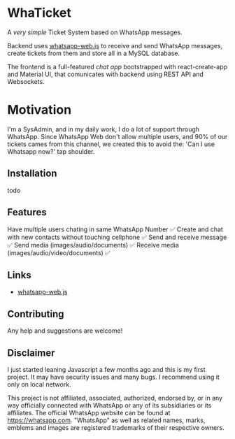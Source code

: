 # WhaTicket

A _very simple_ Ticket System based on WhatsApp messages.

Backend uses [whatsapp-web.js](https://github.com/pedroslopez/whatsapp-web.js) to receive and send WhatsApp messages, create tickets from them and store all in a MySQL database.

The frontend is a full-featured _chat app_ bootstrapped with react-create-app and Material UI, that comunicates with backend using REST API and Websockets.

# Motivation

I'm a SysAdmin, and in my daily work, I do a lot of support through WhatsApp. Since WhatsApp Web don't allow multiple users, and 90% of our tickets cames from this channel, we created this to avoid the: 'Can I use Whatsapp now?' tap shoulder.

## Installation

todo

## Features

Have multiple users chating in same WhatsApp Number ✅
Create and chat with new contacts without touching cellphone ✅
Send and receive message ✅
Send media (images/audio/documents) ✅
Receive media (images/audio/video/documents) ✅

## Links

- [whatsapp-web.js](https://github.com/pedroslopez/whatsapp-web.js)

## Contributing

Any help and suggestions are welcome!

## Disclaimer

I just started leaning Javascript a few months ago and this is my first project. It may have security issues and many bugs. I recommend using it only on local network.

This project is not affiliated, associated, authorized, endorsed by, or in any way officially connected with WhatsApp or any of its subsidiaries or its affiliates. The official WhatsApp website can be found at https://whatsapp.com. "WhatsApp" as well as related names, marks, emblems and images are registered trademarks of their respective owners.
